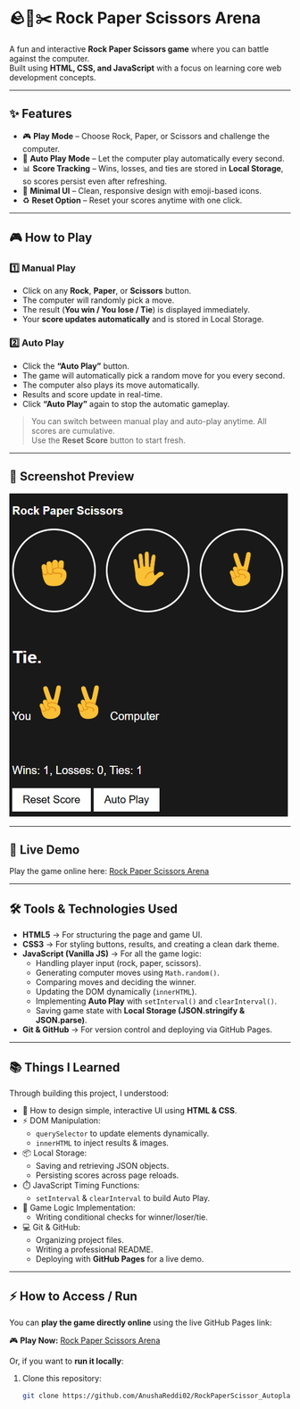 # 🪨📄✂️ Rock Paper Scissors Arena

A fun and interactive **Rock Paper Scissors game** where you can battle against the computer.  
Built using **HTML, CSS, and JavaScript** with a focus on learning core web development concepts.

---

## ✨ Features
- 🎮 **Play Mode** – Choose Rock, Paper, or Scissors and challenge the computer.  
- 🤖 **Auto Play Mode** – Let the computer play automatically every second.  
- 📊 **Score Tracking** – Wins, losses, and ties are stored in **Local Storage**, so scores persist even after refreshing.  
- 🎨 **Minimal UI** – Clean, responsive design with emoji-based icons.  
- ♻️ **Reset Option** – Reset your scores anytime with one click.  

---

## 🎮 How to Play

### 1️⃣ Manual Play
- Click on any **Rock**, **Paper**, or **Scissors** button.  
- The computer will randomly pick a move.  
- The result (**You win / You lose / Tie**) is displayed immediately.  
- Your **score updates automatically** and is stored in Local Storage.  

### 2️⃣ Auto Play
- Click the **“Auto Play”** button.  
- The game will automatically pick a random move for you every second.  
- The computer also plays its move automatically.  
- Results and score update in real-time.  
- Click **“Auto Play”** again to stop the automatic gameplay.  

> You can switch between manual play and auto-play anytime. All scores are cumulative.  
> Use the **Reset Score** button to start fresh.

---

## 📸 Screenshot Preview
![Rock Paper Scissors Preview](screenshot.png)

---

## 🚀 Live Demo
Play the game online here: [Rock Paper Scissors Arena](https://anushareddi02.github.io/RockPaperScissor_Autoplay/)

---

## 🛠️ Tools & Technologies Used
- **HTML5** → For structuring the page and game UI.  
- **CSS3** → For styling buttons, results, and creating a clean dark theme.  
- **JavaScript (Vanilla JS)** → For all the game logic:
  - Handling player input (rock, paper, scissors).  
  - Generating computer moves using `Math.random()`.  
  - Comparing moves and deciding the winner.  
  - Updating the DOM dynamically (`innerHTML`).  
  - Implementing **Auto Play** with `setInterval()` and `clearInterval()`.  
  - Saving game state with **Local Storage (JSON.stringify & JSON.parse)**.  
- **Git & GitHub** → For version control and deploying via GitHub Pages.  

---

## 📚 Things I Learned
Through building this project, I understood:
- 🎨 How to design simple, interactive UI using **HTML & CSS**.  
- ⚡ DOM Manipulation:
  - `querySelector` to update elements dynamically.  
  - `innerHTML` to inject results & images.  
- 📦 Local Storage:
  - Saving and retrieving JSON objects.  
  - Persisting scores across page reloads.  
- ⏱️ JavaScript Timing Functions:
  - `setInterval` & `clearInterval` to build Auto Play.  
- 🧩 Game Logic Implementation:
  - Writing conditional checks for winner/loser/tie.  
- 💻 Git & GitHub:
  - Organizing project files.  
  - Writing a professional README.  
  - Deploying with **GitHub Pages** for a live demo.  

---

## ⚡ How to Access / Run
You can **play the game directly online** using the live GitHub Pages link:

🎮 **Play Now:** [Rock Paper Scissors Arena](https://anushareddi02.github.io/RockPaperScissor_Autoplay/)

Or, if you want to **run it locally**:

1. Clone this repository:
   ```bash
   git clone https://github.com/AnushaReddi02/RockPaperScissor_Autoplay.git

